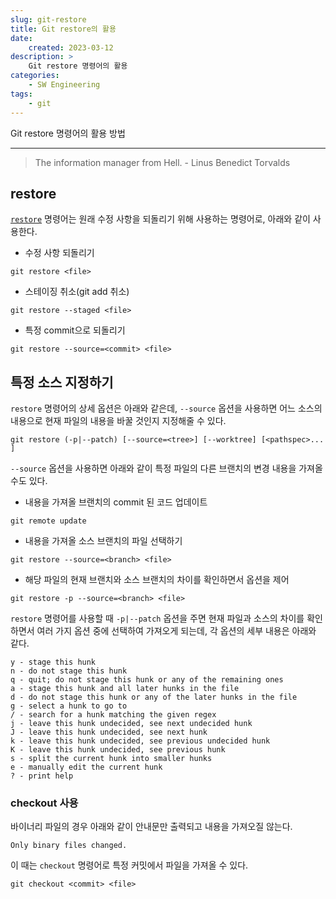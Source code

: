 ```yaml
---
slug: git-restore
title: Git restore의 활용
date:
    created: 2023-03-12
description: >
    Git restore 명령어의 활용
categories:
    - SW Engineering
tags:
    - git
---
```


Git restore 명령어의 활용 방법  

<!-- more -->

---

> The information manager from Hell. - Linus Benedict Torvalds

## restore

[`restore`](./2022-01-17-git_tips.md/#restore) 명령어는 원래 수정 사항을 되돌리기 위해 사용하는 명령어로, 아래와 같이 사용한다.  

- 수정 사항 되돌리기

```shell
git restore <file>
```
- 스테이징 취소(git add 취소)

```shell
git restore --staged <file>
```
- 특정 commit으로 되돌리기

```shell
git restore --source=<commit> <file>
```

## 특정 소스 지정하기

`restore` 명령어의 상세 옵션은 아래와 같은데, `--source` 옵션을 사용하면 어느 소스의 내용으로 현재 파일의 내용을 바꿀 것인지 지정해줄 수 있다.  

```shell
git restore (-p|--patch) [--source=<tree>] [--worktree] [<pathspec>...​]
```

`--source` 옵션을 사용하면 아래와 같이 특정 파일의 다른 브랜치의 변경 내용을 가져올수도 있다.  

- 내용을 가져올 브랜치의 commit 된 코드 업데이트

```shell
git remote update
```
- 내용을 가져올 소스 브랜치의 파일 선택하기

```shell
git restore --source=<branch> <file>
```
- 해당 파일의 현재 브랜치와 소스 브랜치의 차이를 확인하면서 옵션을 제어

```shell
git restore -p --source=<branch> <file>
```

`restore` 명령어를 사용할 때 `-p|--patch` 옵션을 주면 현재 파일과 소스의 차이를 확인하면서 여러 가지 옵션 중에 선택하여 가져오게 되는데, 각 옵션의 세부 내용은 아래와 같다.  

```
y - stage this hunk
n - do not stage this hunk
q - quit; do not stage this hunk or any of the remaining ones
a - stage this hunk and all later hunks in the file
d - do not stage this hunk or any of the later hunks in the file
g - select a hunk to go to
/ - search for a hunk matching the given regex
j - leave this hunk undecided, see next undecided hunk
J - leave this hunk undecided, see next hunk
k - leave this hunk undecided, see previous undecided hunk
K - leave this hunk undecided, see previous hunk
s - split the current hunk into smaller hunks
e - manually edit the current hunk
? - print help
```

### checkout 사용

바이너리 파일의 경우 아래와 같이 안내문만 출력되고 내용을 가져오질 않는다.  

```
Only binary files changed.
```

이 때는 `checkout` 명령어로 특정 커밋에서 파일을 가져올 수 있다.  

```shell
git checkout <commit> <file>
```
